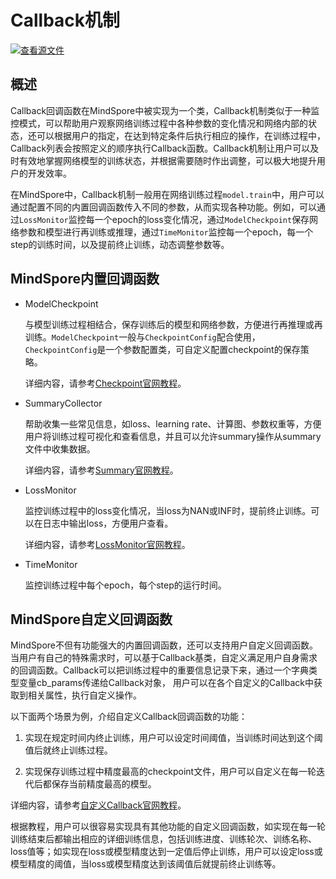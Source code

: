 # Callback机制

[![查看源文件](https://gitee.com/mindspore/docs/raw/r1.3/resource/_static/logo_source.png)](https://gitee.com/mindspore/docs/blob/r1.3/docs/mindspore/programming_guide/source_zh_cn/callback.md)

## 概述

Callback回调函数在MindSpore中被实现为一个类，Callback机制类似于一种监控模式，可以帮助用户观察网络训练过程中各种参数的变化情况和网络内部的状态，还可以根据用户的指定，在达到特定条件后执行相应的操作，在训练过程中，Callback列表会按照定义的顺序执行Callback函数。Callback机制让用户可以及时有效地掌握网络模型的训练状态，并根据需要随时作出调整，可以极大地提升用户的开发效率。

在MindSpore中，Callback机制一般用在网络训练过程`model.train`中，用户可以通过配置不同的内置回调函数传入不同的参数，从而实现各种功能。例如，可以通过`LossMonitor`监控每一个epoch的loss变化情况，通过`ModelCheckpoint`保存网络参数和模型进行再训练或推理，通过`TimeMonitor`监控每一个epoch，每一个step的训练时间，以及提前终止训练，动态调整参数等。

## MindSpore内置回调函数

- ModelCheckpoint

    与模型训练过程相结合，保存训练后的模型和网络参数，方便进行再推理或再训练。`ModelCheckpoint`一般与`CheckpointConfig`配合使用，`CheckpointConfig`是一个参数配置类，可自定义配置checkpoint的保存策略。

    详细内容，请参考[Checkpoint官网教程](https://www.mindspore.cn/docs/programming_guide/zh-CN/r1.3/save_model.html)。

- SummaryCollector

    帮助收集一些常见信息，如loss、learning rate、计算图、参数权重等，方便用户将训练过程可视化和查看信息，并且可以允许summary操作从summary文件中收集数据。

    详细内容，请参考[Summary官网教程](https://www.mindspore.cn/mindinsight/docs/zh-CN/r1.3/summary_record.html)。

- LossMonitor

    监控训练过程中的loss变化情况，当loss为NAN或INF时，提前终止训练。可以在日志中输出loss，方便用户查看。

    详细内容，请参考[LossMonitor官网教程](https://www.mindspore.cn/docs/programming_guide/zh-CN/r1.3/custom_debugging_info.html#mindsporecallback)。

- TimeMonitor

    监控训练过程中每个epoch，每个step的运行时间。

## MindSpore自定义回调函数

MindSpore不但有功能强大的内置回调函数，还可以支持用户自定义回调函数。当用户有自己的特殊需求时，可以基于Callback基类，自定义满足用户自身需求的回调函数。Callback可以把训练过程中的重要信息记录下来，通过一个字典类型变量cb_params传递给Callback对象， 用户可以在各个自定义的Callback中获取到相关属性，执行自定义操作。

以下面两个场景为例，介绍自定义Callback回调函数的功能：

1. 实现在规定时间内终止训练，用户可以设定时间阈值，当训练时间达到这个阈值后就终止训练过程。

2. 实现保存训练过程中精度最高的checkpoint文件，用户可以自定义在每一轮迭代后都保存当前精度最高的模型。

详细内容，请参考[自定义Callback官网教程](https://www.mindspore.cn/docs/programming_guide/zh-CN/r1.3/custom_debugging_info.html#id3)。

根据教程，用户可以很容易实现具有其他功能的自定义回调函数，如实现在每一轮训练结束后都输出相应的详细训练信息，包括训练进度、训练轮次、训练名称、loss值等；如实现在loss或模型精度达到一定值后停止训练，用户可以设定loss或模型精度的阈值，当loss或模型精度达到该阈值后就提前终止训练等。
